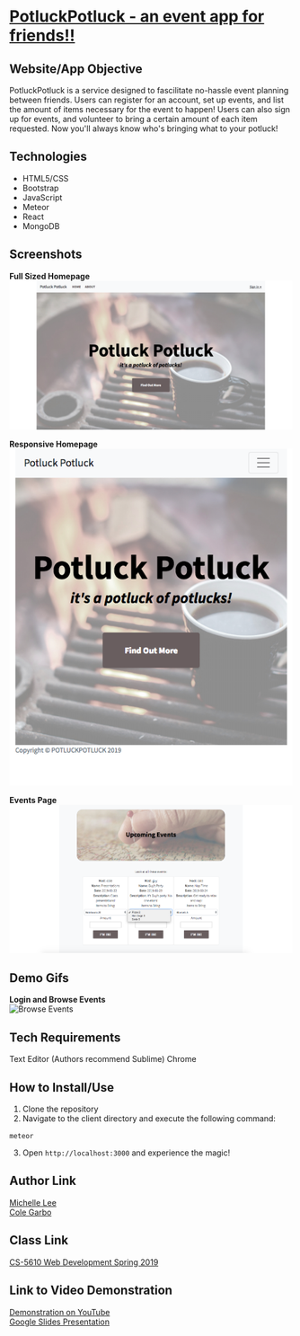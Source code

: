 # [PotluckPotluck - an event app for friends!!](https://potluckpotluck.herokuapp.com/)

## Website/App Objective  
PotluckPotluck is a service designed to fascilitate no-hassle event planning between friends. Users can register for an account, set up events, and list the amount of items necessary for the event to happen! Users can also sign up for events, and volunteer to bring a certain amount of each item requested. Now you'll always know who's bringing what to your potluck!

## Technologies  
+ HTML5/CSS
+ Bootstrap
+ JavaScript
+ Meteor
+ React
+ MongoDB

## Screenshots

**Full Sized Homepage** 
![Image of Homepage (Full-Sized)](https://github.com/coleig/Potluck2X/blob/master/public/vendor/img/ScreenShot-Landing.png?raw=true)

**Responsive Homepage**
![Image of Homepage (Resized)](https://github.com/coleig/Potluck2X/blob/master/public/vendor/img/ScreenShot-Responsive.png?raw=true)

**Events Page**
![Events Page](https://github.com/coleig/Potluck2X/blob/master/public/vendor/img/ScreenShot-Events.png?raw=true)

## Demo Gifs
**Login and Browse Events**  
![Browse Events](https://github.com/coleig/Potluck2X/blob/master/public/vendor/img/ScreenShot-Gif.gif?raw=true)

## Tech Requirements
Text Editor (Authors recommend Sublime)
Chrome

## How to Install/Use
1. Clone the repository
2. Navigate to the client directory and execute the following command:
```
meteor
```
3. Open `http://localhost:3000` and experience the magic!


## Author Link
[Michelle Lee](https://michelledlee.github.io/)  
[Cole Garbo](https://coleig.github.io/)

## Class Link
[CS-5610 Web Development Spring 2019](http://johnguerra.co/classes/webDevelopment_spring_2019/)

## Link to Video Demonstration
[Demonstration on YouTube](https://youtu.be/iiKXtHgBpnQ)  
[Google Slides Presentation](https://docs.google.com/presentation/d/16-ZA5LnjaZsl0-46gaoYuSBdyNK9qfhJlNKrf2EfuZs/edit?usp=sharing)
